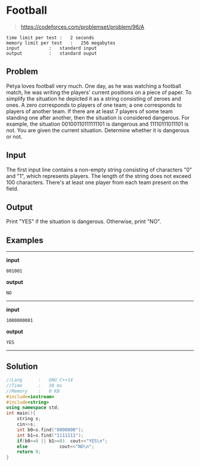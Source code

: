 # Football

> https://codeforces.com/problemset/problem/96/A

```
time limit per test	:	2 seconds
memory limit per test	:	256 megabytes
input			:	standard input
output			:	standard ouput
```

## Problem

Petya loves football very much. One day, as he was watching a football match, he was writing the players' current positions on a piece of paper. To simplify the situation he depicted it as a string consisting of zeroes and ones. A zero corresponds to players of one team; a one corresponds to players of another team. If there are at least 7 players of some team standing one after another, then the situation is considered dangerous. For example, the situation 00100110111111101 is dangerous and 11110111011101 is not. You are given the current situation. Determine whether it is dangerous or not.

## Input

The first input line contains a non-empty string consisting of characters "0" and "1", which represents players. The length of the string does not exceed 100 characters. There's at least one player from each team present on the field.

## Output

Print "YES" if the situation is dangerous. Otherwise, print "NO".

## Examples

---
**input**
```
001001
```
**output**
```
NO
```
---
**input**
```
1000000001
```
**output**
```
YES
```
---

## Solution

```c++
//Lang		:	GNU C++14
//Time		:	30 ms
//Memory	:	0 KB
#include<iostream>
#include<string>
using namespace std;
int main(){
	string s;
	cin>>s;
	int b0=s.find("0000000");
	int b1=s.find("1111111");
	if(b0>=0 || b1>=0)	cout<<"YES\n";
	else			cout<<"NO\n";
	return 0;
}
```
